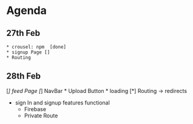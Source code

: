 # Agenda
 ## 27th Feb
    * crousel: npm  [done]
    * signup Page []
    * Routing
## 28th Feb
[*] feed Page
[*]  NavBar 
    * Upload Button
    * loading 
[*] Routing -> redirects
* sign In and signup features functional 
    * Firebase
    * Private Route